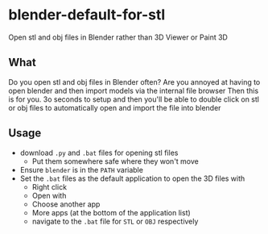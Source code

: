 # blender-default-for-stl
Open stl and obj files in Blender rather than 3D Viewer or Paint 3D

## What
Do you open stl and obj files in Blender often?
Are you annoyed at having to open blender and then import models via the internal file browser
Then this is for you.
3o seconds to setup and then you'll be able to double click on stl or obj files to automatically open and import the file into blender

## Usage
- download `.py` and `.bat` files for opening stl files
    - Put them somewhere safe where they won't move
- Ensure `blender` is in the `PATH` variable
- Set the `.bat` files as the default application to open the 3D files with
    - Right click
    - Open with
    - Choose another app
    - More apps (at the bottom of the application list)
    - navigate to the `.bat` file for `STL` or `OBJ` respectively